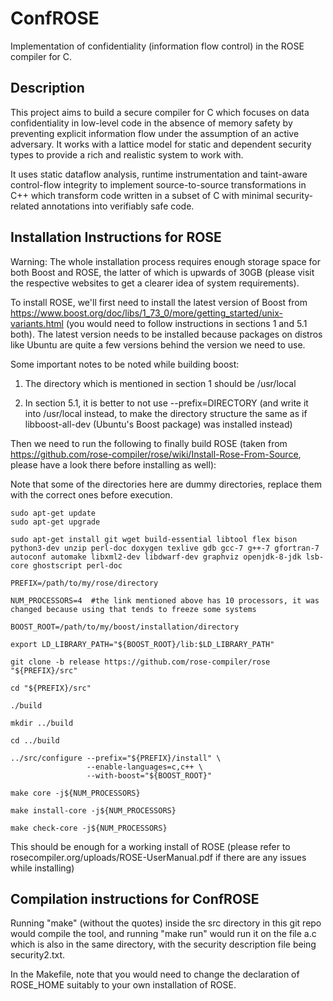 # ConfROSE

Implementation of confidentiality (information flow control) in the ROSE compiler for C.

## Description

This project aims to build a secure compiler for C which focuses on data confidentiality in low-level code in the absence of memory safety by preventing explicit information flow under the assumption of an active adversary. It works with a lattice model for static and dependent security types to provide a rich and realistic system to work with.

It uses static dataflow analysis, runtime instrumentation and taint-aware control-flow integrity to implement source-to-source transformations in C++ which transform code written in a subset of C with minimal security-related annotations into verifiably safe code.

## Installation Instructions for ROSE

Warning: The whole installation process requires enough storage space for both Boost and ROSE, the latter of which is upwards of 30GB (please visit the respective websites to get a clearer idea of system requirements).

To install ROSE, we'll first need to install the latest version of Boost from https://www.boost.org/doc/libs/1_73_0/more/getting_started/unix-variants.html (you would need to follow instructions in sections 1 and 5.1 both). The latest version needs to be installed because packages on distros like Ubuntu are quite a few versions behind the version we need to use.

Some important notes to be noted while building boost: 

1. The directory which is mentioned in section 1 should be /usr/local

2. In section 5.1, it is better to not use --prefix=DIRECTORY (and write it into /usr/local instead, to make the directory structure the same as if libboost-all-dev (Ubuntu's Boost package) was installed instead)

Then we need to run the following to finally build ROSE (taken from https://github.com/rose-compiler/rose/wiki/Install-Rose-From-Source, please have a look there before installing as well):

Note that some of the directories here are dummy directories, replace them with the correct ones before execution.

    sudo apt-get update
    sudo apt-get upgrade
    
    sudo apt-get install git wget build-essential libtool flex bison python3-dev unzip perl-doc doxygen texlive gdb gcc-7 g++-7 gfortran-7 autoconf automake libxml2-dev libdwarf-dev graphviz openjdk-8-jdk lsb-core ghostscript perl-doc
    
    PREFIX=/path/to/my/rose/directory

    NUM_PROCESSORS=4  #the link mentioned above has 10 processors, it was changed because using that tends to freeze some systems
    
    BOOST_ROOT=/path/to/my/boost/installation/directory
    
    export LD_LIBRARY_PATH="${BOOST_ROOT}/lib:$LD_LIBRARY_PATH"
    
    git clone -b release https://github.com/rose-compiler/rose "${PREFIX}/src"
    
    cd "${PREFIX}/src"
    
    ./build
    
    mkdir ../build
    
    cd ../build
    
    ../src/configure --prefix="${PREFIX}/install" \
                     --enable-languages=c,c++ \
                     --with-boost="${BOOST_ROOT}"
    
    make core -j${NUM_PROCESSORS}
    
    make install-core -j${NUM_PROCESSORS}
    
    make check-core -j${NUM_PROCESSORS}

This should be enough for a working install of ROSE (please refer to rosecompiler.org/uploads/ROSE-UserManual.pdf if there are any issues while installing)

## Compilation instructions for ConfROSE

Running "make" (without the quotes) inside the src directory in this git repo would compile the tool, and running "make run" would run it on the file a.c which is also in the same directory, with the security description file being security2.txt.

In the Makefile, note that you would need to change the declaration of ROSE_HOME suitably to your own installation of ROSE. 
